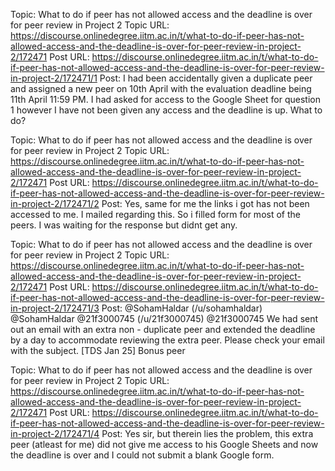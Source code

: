 Topic: What to do if peer has not allowed access and the deadline is over for peer review in Project 2
Topic URL: https://discourse.onlinedegree.iitm.ac.in/t/what-to-do-if-peer-has-not-allowed-access-and-the-deadline-is-over-for-peer-review-in-project-2/172471
Post URL: https://discourse.onlinedegree.iitm.ac.in/t/what-to-do-if-peer-has-not-allowed-access-and-the-deadline-is-over-for-peer-review-in-project-2/172471/1
Post:  I had been accidentally given a duplicate peer and assigned a new peer on 10th April with the evaluation deadline being 11th April 11:59 PM. I had asked for access to the Google Sheet for question 1 however I have not been given any access and the deadline is up. What to do? 

Topic: What to do if peer has not allowed access and the deadline is over for peer review in Project 2
Topic URL: https://discourse.onlinedegree.iitm.ac.in/t/what-to-do-if-peer-has-not-allowed-access-and-the-deadline-is-over-for-peer-review-in-project-2/172471
Post URL: https://discourse.onlinedegree.iitm.ac.in/t/what-to-do-if-peer-has-not-allowed-access-and-the-deadline-is-over-for-peer-review-in-project-2/172471/2
Post:  Yes, same for me the links i got has not been accessed to me. I mailed regarding this. So i filled form for most of the peers. I was waiting for the response but didnt get any. 

Topic: What to do if peer has not allowed access and the deadline is over for peer review in Project 2
Topic URL: https://discourse.onlinedegree.iitm.ac.in/t/what-to-do-if-peer-has-not-allowed-access-and-the-deadline-is-over-for-peer-review-in-project-2/172471
Post URL: https://discourse.onlinedegree.iitm.ac.in/t/what-to-do-if-peer-has-not-allowed-access-and-the-deadline-is-over-for-peer-review-in-project-2/172471/3
Post:  @SohamHaldar (/u/sohamhaldar) @SohamHaldar   @21f3000745 (/u/21f3000745) @21f3000745  We had sent out an email with an extra non - duplicate peer and extended the deadline by a day to accommodate reviewing the extra peer. Please check your email with the subject. 
[TDS Jan 25] Bonus peer 

Topic: What to do if peer has not allowed access and the deadline is over for peer review in Project 2
Topic URL: https://discourse.onlinedegree.iitm.ac.in/t/what-to-do-if-peer-has-not-allowed-access-and-the-deadline-is-over-for-peer-review-in-project-2/172471
Post URL: https://discourse.onlinedegree.iitm.ac.in/t/what-to-do-if-peer-has-not-allowed-access-and-the-deadline-is-over-for-peer-review-in-project-2/172471/4
Post:  Yes sir, but therein lies the problem, this extra peer (atleast for me) did not give me access to his Google Sheets and now the deadline is over and I could not submit a blank Google form. 
